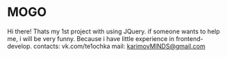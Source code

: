 # MOGO
Hi there!
Thats my 1st project with using JQuery. if someone wants to help me, i will be very funny. Because i have little experience in frontend-develop. 
contacts: 
vk.com/te1ochka
mail: karimovMINDS@gmail.com
